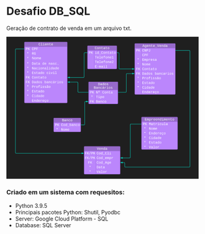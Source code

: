 # Desafio DB_SQL
Geração de contrato de venda em um arquivo txt.

<img src="Diagrama_SQL.png">

### Criado em um sistema com requesitos:
- Python 3.9.5
- Principais pacotes Python: Shutil, Pyodbc
- Server: Google Cloud Platform - SQL
- Database: SQL Server
